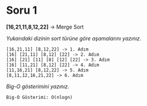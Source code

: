 # Soru 1
**[16,21,11,8,12,22]** -> Merge Sort

*Yukarıdaki dizinin sort türüne göre aşamalarını yazınız.*
```
[16,21,11] [8,12,22] -> 1. Adım
[16] [21,11] [8,12] [22] -> 2. Adım
[16] [21] [11] [8] [12] [22] -> 3. Adım
[16] [11,21] [8,12] [22] -> 4. Adım
[11,16,21] [8,12,22] -> 5. Adım
[8,11,12,16,21,22] -> 6. Adım 
```
*Big-O gösterimini yazınız.*
```
Big-O Gösterimi: O(nlogn)
```